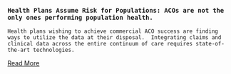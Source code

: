 ### `Health Plans Assume Risk for Populations: ACOs are not the only ones performing population health.`

`Health plans wishing to achieve commercial ACO success are finding ways to utilize the data at their disposal.  Integrating claims and clinical data across the entire continuum of care requires state-of-the-art technologies.`

[Read More][1]

[1]: #

